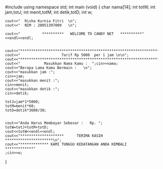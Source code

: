 #include<iostream>
using namespace std;
int main (void)
{
    char nama[14];
    int totW;
    int jam,totJ;
    int menit,totM;
    int detik,totD;
    int w;
 
	cout<<"  Risha Kurnia Fitri  \n";
 	cout<<"  NIM : 20051397009   \n";
 	
    cout<<"          **********   WELCOME TO CANDY NET   **********"<<endl<<endl;
 
 
    cout<<"*******************************************************************\n";
    cout<<"                   Tarif Rp 5000  per 1 jam \n\n";
    cout<<"********************************************************************\n\n\n";
    cout<<"           Masukkan Nama Kamu :  ";cin>>nama;
    cout<<"Berapa Lama Kamu Bermain :   \n";
    cout<<"masukkan jam :";
    cin>>jam;
    cout<<"masukkan menit :";
    cin>>menit;
    cout<<"masukkan detik :";
    cin>>detik;
    
    totJ=jam*1*5000;
    totM=menit*60;
    totD=detik*3600/30;
 
 
    cout<<"Anda Harus Membayar Sebesar :   Rp. ";
    totW=totJ+totM+totD;
    cout<<totW<<endl<<endl;
    cout<<"********************      TERIMA KASIH      **********************\n";
    cout<<"************* KAMI TUNGGU KEDATANGAN ANDA KEMBALI *************"
    ;cin>>w;
}
